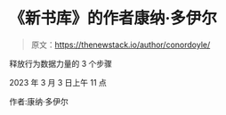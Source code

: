 # 《新书库》的作者康纳·多伊尔

> 原文：<https://thenewstack.io/author/conordoyle/>

释放行为数据力量的 3 个步骤

2023 年 3 月 3 日上午 11 点

作者:康纳·多伊尔